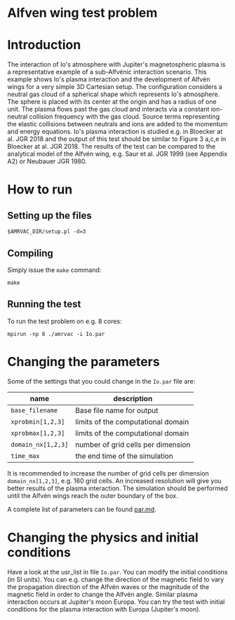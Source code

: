# Alfven wing test problem

# Introduction

The interaction of Io's atmosphere with Jupiter's magnetospheric plasma is a representative example of a sub-Alfvénic interaction scenario. This example shows Io's plasma interaction and the development of Alfvén wings for a very simple 3D Cartesian setup. The configuration considers a neutral gas cloud of a spherical shape which represents Io's atmosphere. The sphere is placed with its center at the origin and has a radius of one unit. The plasma flows past the gas cloud and interacts via a constant ion-neutral collision frequency with the gas cloud. Source terms representing the elastic collisions between neutrals and ions are added to the momentum and energy equations.
Io's plasma interaction is studied e.g. in Bloecker at al. JGR 2018 and the output of this test should be similar to Figure 3 a,c,e in Bloecker at al. JGR 2018.
The results of the test can be compared to the analytical model of the Alfvén wing, e.g. Saur et al. JGR 1999 (see Appendix A2) or Neubauer JGR 1980.

# How to run

## Setting up the files


    $AMRVAC_DIR/setup.pl -d=3

## Compiling

Simply issue the `make` command:

    make

## Running the test

To run the test problem on e.g. 8 cores:

    mpirun -np 8 ./amrvac -i Io.par


# Changing the parameters

Some of the settings that you could change in the `Io.par` file are:

name | description
---|---
`base_filename` | Base file name for output
`xprobmin[1,2,3]` | limits of the computational domain
`xprobmax[1,2,3]` | limits of the computational domain
`domain_nx[1,2,3]` | number of grid cells per dimension
`time_max` | the end time of the simulation

It is recommended to increase the number of grid cells per dimension `domain_nx[1,2,3]`, e.g. 160 grid cells. An increased resolution will give you better results of the plasma interaction. The simulation should be performed until the Alfvén wings reach the outer boundary of the box. 

A complete list of parameters can be found [par.md](par.md).

# Changing the physics and initial conditions

Have a look at the usr_list in file `Io.par`. You can modify the initial conditions (in SI units). You can e.g. change the direction of the magnetic field to vary the propagation direction of the Alfvén waves or the magnitude of the magnetic field in order to change the Alfvén angle. Similar plasma interaction occurs at Jupiter's moon Europa. You can try the test with initial conditions for the plasma interaction with Europa (Jupiter's moon).